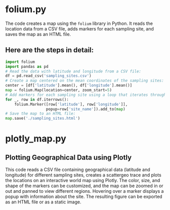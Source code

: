 # folium.py
The code creates a map using the `folium` library in Python. It reads the location data from a CSV file, adds markers for each sampling site, and saves the map as an HTML file.

## Here are the steps in detail:

```python
import folium
import pandas as pd
# Read the data with latitude and longitude from a CSV file:
df = pd.read_csv('sampling_sites.csv')
# Create a map centered on the mean coordinates of the sampling sites:
center = [df['latitude'].mean(), df['longitude'].mean()]
map = folium.Map(location=center, zoom_start=5)
# Add markers for each sampling site using a loop that iterates through the rows of the data frame:
for _, row in df.iterrows():
    folium.Marker([row['latitude'], row['longitude']],
                  popup=row['site_name']).add_to(map)
# Save the map to an HTML file:
map.save('./sampling_sites.html')
```
# plotly_map.py
## Plotting Geographical Data using Plotly
This code reads a CSV file containing geographical data (latitude and longitude) for different sampling sites, creates a scattergeo trace and plots the locations on an interactive world map using Plotly. The color, size, and shape of the markers can be customized, and the map can be zoomed in or out and panned to view different regions. Hovering over a marker displays a popup with information about the site. The resulting figure can be exported as an HTML file or as a static image.
